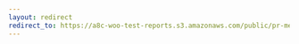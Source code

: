 ```yaml
---
layout: redirect
redirect_to: https://a8c-woo-test-reports.s3.amazonaws.com/public/pr-merge/38174/api/index.html
---
```

